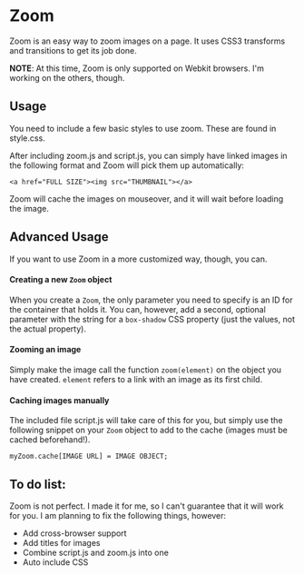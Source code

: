 # Zoom
Zoom is an easy way to zoom images on a page. It uses CSS3 transforms and transitions to get its job done.

**NOTE**: At this time, Zoom is only supported on Webkit browsers. I'm working on the others, though.

## Usage
You need to include a few basic styles to use zoom. These are found in style.css.

After including zoom.js and script.js, you can simply have linked images in the following format and Zoom will pick them up automatically:

`<a href="FULL SIZE"><img src="THUMBNAIL"></a>`

Zoom will cache the images on mouseover, and it will wait before loading the image.

## Advanced Usage
If you want to use Zoom in a more customized way, though, you can.

#### Creating a new `Zoom` object
When you create a `Zoom`, the only parameter you need to specify is an ID for the container that holds it. You can, however, add a second, optional parameter with the string for a `box-shadow` CSS property (just the values, not the actual property).
#### Zooming an image
Simply make the image call the function `zoom(element)` on the object you have created. `element` refers to a link with an image as its first child.
#### Caching images manually
The included file script.js will take care of this for you, but simply use the following snippet on your `Zoom` object to add to the cache (images must be cached beforehand!).

`myZoom.cache[IMAGE URL] = IMAGE OBJECT;`

## To do list:
Zoom is not perfect. I made it for me, so I can't guarantee that it will work for you. I am planning to fix the following things, however:

- Add cross-browser support
- Add titles for images
- Combine script.js and zoom.js into one
- Auto include CSS